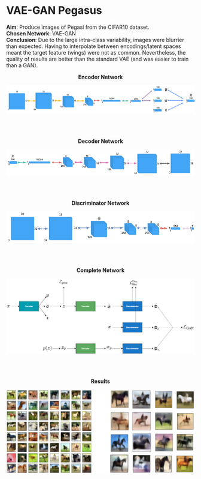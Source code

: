 # VAE-GAN Pegasus

**Aim**: Produce images of Pegasi from the CIFAR10 dataset.  
**Chosen Network**: VAE-GAN  
**Conclusion**: Due to the large intra-class variability, images were blurrier than expected. Having to interpolate between encodings/latent spaces meant the target feature (wings) were not as common. Nevertheless, the quality of results are better than the standard VAE (and was easier to train than a GAN).    

<p align="center">
  <b>Encoder Network</b>
</p>

![Encoder](/Encoder.png)

<br><br>

<p align="center">
  <b>Decoder Network</b>
</p>

![Decoder](/Decoder.png)

<br><br>

<p align="center">
  <b>Discriminator Network</b>
</p>

![Discriminator](/Discriminator.png)

<br><br>

<p align="center">
  <b>Complete Network</b>
</p>

![Network](/Network.png)

<br><br>

<p align="center">
  <b>Results</b>
</p>

![Results](/Batch.png)


